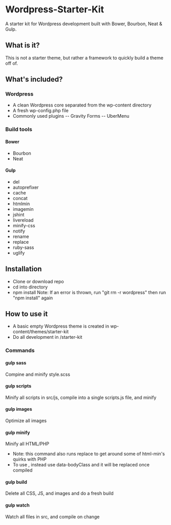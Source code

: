 # Wordpress-Starter-Kit

A starter kit for Wordpress development built with Bower, Bourbon, Neat & Gulp.

## What is it?

This is not a starter theme, but rather a framework to quickly build a theme off of.

## What's included?

### Wordpress
- A clean Wordpress core separated from the wp-content directory
- A fresh wp-config.php file
- Commonly used plugins
-- Gravity Forms
-- UberMenu

### Build tools
#### Bower
- Bourbon
- Neat

#### Gulp
- del
- autoprefixer
- cache
- concat
- htmlmin
- imagemin
- jshint
- livereload
- minify-css
- notify
- rename
- replace
- ruby-sass
- uglify

## Installation
- Clone or download repo
- cd into directory
- npm install
Note: If an error is thrown, run "git rm -r wordpress" then run "npm install" again 

## How to use it
- A basic empty Wordpress theme is created in wp-content/themes/starter-kit
- Do all development in /starter-kit

### Commands

#### gulp sass
Compine and minify style.scss

#### gulp scripts
Minify all scripts in src/js, compile into a single scripts.js file, and minify

#### gulp images
Optimize all images

#### gulp minify
Minify all HTML/PHP
- Note: this command also runs replace to get around some of html-min's quirks with PHP
- To use <?php body_class(); ?>, instead use data-bodyClass and it will be replaced once compiled

#### gulp build
Delete all CSS, JS, and images and do a fresh build

#### gulp watch
Watch all files in src, and compile on change
